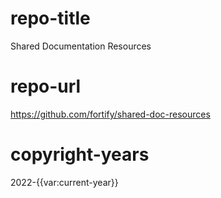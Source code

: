 # repo-title
Shared Documentation Resources

# repo-url
https://github.com/fortify/shared-doc-resources

# copyright-years
2022-{{var:current-year}}
